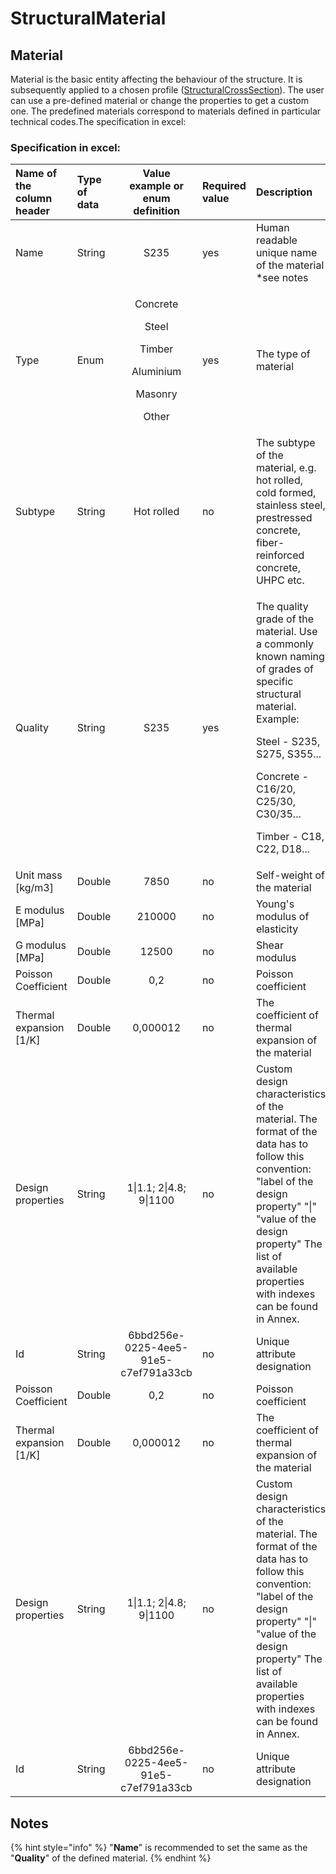 # StructuralMaterial

## Material

Material is the basic entity affecting the behaviour of the structure. It is subsequently applied to a chosen profile \([StructuralCrossSection](structuralcrosssection.md)\). The user can use a pre-defined material or change the properties to get a custom one. The predefined materials correspond to materials defined in particular technical codes.The specification in excel:

### Specification in excel:

<table>
  <thead>
    <tr>
      <th style="text-align:left">Name of the column header</th>
      <th style="text-align:left">Type of data</th>
      <th style="text-align:center">Value example or enum definition</th>
      <th style="text-align:left">Required value</th>
      <th style="text-align:left">Description</th>
    </tr>
  </thead>
  <tbody>
    <tr>
      <td style="text-align:left">Name</td>
      <td style="text-align:left">String</td>
      <td style="text-align:center">S235</td>
      <td style="text-align:left">yes</td>
      <td style="text-align:left">Human readable unique name of the material *see notes</td>
    </tr>
    <tr>
      <td style="text-align:left">Type</td>
      <td style="text-align:left">Enum</td>
      <td style="text-align:center">
        <p>Concrete
          <br />
        </p>
        <p>Steel
          <br />
        </p>
        <p>Timber
          <br />
        </p>
        <p>Aluminium
          <br />
        </p>
        <p>Masonry
          <br />
        </p>
        <p>Other</p>
      </td>
      <td style="text-align:left">yes</td>
      <td style="text-align:left">The type of material</td>
    </tr>
    <tr>
      <td style="text-align:left">Subtype</td>
      <td style="text-align:left">String</td>
      <td style="text-align:center">Hot rolled</td>
      <td style="text-align:left">no</td>
      <td style="text-align:left">The subtype of the material, e.g. hot rolled, cold formed, stainless steel,
        prestressed concrete, fiber-reinforced concrete, UHPC etc.</td>
    </tr>
    <tr>
      <td style="text-align:left">Quality</td>
      <td style="text-align:left">String</td>
      <td style="text-align:center">S235</td>
      <td style="text-align:left">yes</td>
      <td style="text-align:left">
        <p>The quality grade of the material. Use a commonly known naming of grades
          of specific structural material. Example:</p>
        <p>Steel - S235, S275, S355...</p>
        <p>Concrete - C16/20, C25/30, C30/35...</p>
        <p>Timber - C18, C22, D18...</p>
      </td>
    </tr>
    <tr>
      <td style="text-align:left">Unit mass [kg/m3]</td>
      <td style="text-align:left">Double</td>
      <td style="text-align:center">7850</td>
      <td style="text-align:left">no</td>
      <td style="text-align:left">Self-weight of the material</td>
    </tr>
    <tr>
      <td style="text-align:left">E modulus [MPa]</td>
      <td style="text-align:left">Double</td>
      <td style="text-align:center">210000</td>
      <td style="text-align:left">no</td>
      <td style="text-align:left">Young&apos;s modulus of elasticity</td>
    </tr>
    <tr>
      <td style="text-align:left">G modulus [MPa]</td>
      <td style="text-align:left">Double</td>
      <td style="text-align:center">12500</td>
      <td style="text-align:left">no</td>
      <td style="text-align:left">Shear modulus</td>
    </tr>
    <tr>
      <td style="text-align:left">Poisson Coefficient</td>
      <td style="text-align:left">Double</td>
      <td style="text-align:center">0,2</td>
      <td style="text-align:left">no</td>
      <td style="text-align:left">Poisson coefficient</td>
    </tr>
    <tr>
      <td style="text-align:left">Thermal expansion [1/K]</td>
      <td style="text-align:left">Double</td>
      <td style="text-align:center">0,000012</td>
      <td style="text-align:left">no</td>
      <td style="text-align:left">The coefficient of thermal expansion of the material</td>
    </tr>
    <tr>
      <td style="text-align:left">Design properties</td>
      <td style="text-align:left">String</td>
      <td style="text-align:center">1|1.1; 2|4.8; 9|1100</td>
      <td style="text-align:left">no</td>
      <td style="text-align:left">Custom design characteristics of the material. The format of the data
        has to follow this convention: &quot;label of the design property&quot;
        &quot;|&quot; &quot;value of the design property&quot; The list of available
        properties with indexes can be found in Annex.</td>
    </tr>
    <tr>
      <td style="text-align:left">Id</td>
      <td style="text-align:left">String</td>
      <td style="text-align:center">6bbd256e-0225-4ee5-91e5-c7ef791a33cb</td>
      <td style="text-align:left">no</td>
      <td style="text-align:left">Unique attribute designation</td>
    </tr>
    <tr>
      <td style="text-align:left">Poisson Coefficient</td>
      <td style="text-align:left">Double</td>
      <td style="text-align:center">0,2</td>
      <td style="text-align:left">no</td>
      <td style="text-align:left">Poisson coefficient</td>
    </tr>
    <tr>
      <td style="text-align:left">Thermal expansion [1/K]</td>
      <td style="text-align:left">Double</td>
      <td style="text-align:center">0,000012</td>
      <td style="text-align:left">no</td>
      <td style="text-align:left">The coefficient of thermal expansion of the material</td>
    </tr>
    <tr>
      <td style="text-align:left">Design properties</td>
      <td style="text-align:left">String</td>
      <td style="text-align:center">1|1.1; 2|4.8; 9|1100</td>
      <td style="text-align:left">no</td>
      <td style="text-align:left">Custom design characteristics of the material. The format of the data
        has to follow this convention: &quot;label of the design property&quot;
        &quot;|&quot; &quot;value of the design property&quot; The list of available
        properties with indexes can be found in Annex.</td>
    </tr>
    <tr>
      <td style="text-align:left">Id</td>
      <td style="text-align:left">String</td>
      <td style="text-align:center">6bbd256e-0225-4ee5-91e5-c7ef791a33cb</td>
      <td style="text-align:left">no</td>
      <td style="text-align:left">Unique attribute designation</td>
    </tr>
  </tbody>
</table>

## Notes

{% hint style="info" %}
"**Name**" is recommended to set the same as the "**Quality**" of the defined material.
{% endhint %}

